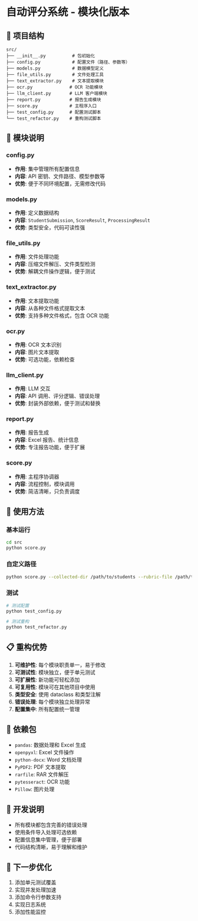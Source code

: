 # 自动评分系统 - 模块化版本

## 📁 项目结构

```
src/
├── __init__.py          # 包初始化
├── config.py            # 配置文件（路径、参数等）
├── models.py            # 数据模型定义
├── file_utils.py        # 文件处理工具
├── text_extractor.py    # 文本提取模块
├── ocr.py              # OCR 功能模块
├── llm_client.py       # LLM 客户端模块
├── report.py           # 报告生成模块
├── score.py            # 主程序入口
├── test_config.py      # 配置测试脚本
└── test_refactor.py    # 重构测试脚本
```

## 🔧 模块说明

### config.py
- **作用**: 集中管理所有配置信息
- **内容**: API 密钥、文件路径、模型参数等
- **优势**: 便于不同环境配置，无需修改代码

### models.py
- **作用**: 定义数据结构
- **内容**: `StudentSubmission`, `ScoreResult`, `ProcessingResult`
- **优势**: 类型安全，代码可读性强

### file_utils.py
- **作用**: 文件处理功能
- **内容**: 压缩文件解压、文件类型检测
- **优势**: 解耦文件操作逻辑，便于测试

### text_extractor.py
- **作用**: 文本提取功能
- **内容**: 从各种文件格式提取文本
- **优势**: 支持多种文件格式，包含 OCR 功能

### ocr.py
- **作用**: OCR 文本识别
- **内容**: 图片文本提取
- **优势**: 可选功能，依赖检查

### llm_client.py
- **作用**: LLM 交互
- **内容**: API 调用、评分逻辑、错误处理
- **优势**: 封装外部依赖，便于测试和替换

### report.py
- **作用**: 报告生成
- **内容**: Excel 报告、统计信息
- **优势**: 专注报告功能，便于扩展

### score.py
- **作用**: 主程序协调器
- **内容**: 流程控制，模块调用
- **优势**: 简洁清晰，只负责调度

## 🚀 使用方法

### 基本运行
```bash
cd src
python score.py
```

### 自定义路径
```bash
python score.py --collected-dir /path/to/students --rubric-file /path/to/criteria.md
```

### 测试
```bash
# 测试配置
python test_config.py

# 测试重构
python test_refactor.py
```

## 📋 重构优势

1. **可维护性**: 每个模块职责单一，易于修改
2. **可测试性**: 模块独立，便于单元测试
3. **可扩展性**: 新功能可轻松添加
4. **可复用性**: 模块可在其他项目中使用
5. **类型安全**: 使用 dataclass 和类型注解
6. **错误处理**: 每个模块独立处理异常
7. **配置集中**: 所有配置统一管理

## 🔧 依赖包

- `pandas`: 数据处理和 Excel 生成
- `openpyxl`: Excel 文件操作
- `python-docx`: Word 文档处理
- `PyPDF2`: PDF 文本提取
- `rarfile`: RAR 文件解压
- `pytesseract`: OCR 功能
- `Pillow`: 图片处理

## 📝 开发说明

- 所有模块都包含完善的错误处理
- 使用条件导入处理可选依赖
- 配置信息集中管理，便于部署
- 代码结构清晰，易于理解和维护

## 🎯 下一步优化

1. 添加单元测试覆盖
2. 实现并发处理加速
3. 添加命令行参数支持
4. 实现日志系统
5. 添加性能监控
